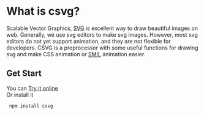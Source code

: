 # What is csvg?

Scalable Vector Graphics, [SVG](https://developer.mozilla.org/en-US/docs/Web/SVG) is excellent way to draw beautiful images on web. Generally, we use svg editors to make svg images. However, most svg editors do not yet support animation, and they are not flexible for developers. CSVG is a preprocessor with some useful functions for drawing svg and make CSS animation or [SMIL](https://developer.mozilla.org/en-US/docs/Web/SVG/SVG_animation_with_SMIL) animation easier.  

## Get Start

You can [Try it online](https://csvg-explorer.netlify.app)  
Or install it

```sh
 npm install csvg
 ```